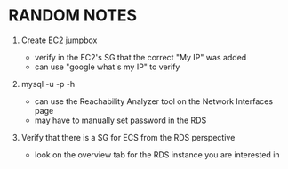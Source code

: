 RANDOM NOTES
===============

1. Create EC2 jumpbox
    - verify in the EC2's SG that the correct "My IP" was added
    - can use "google what's my IP" to verify

2. mysql -u <username> -p -h <cluster-hostname>
    - can use the Reachability Analyzer tool on the Network Interfaces page
    - may have to manually set password in the RDS

3. Verify that there is a SG for ECS from the RDS perspective
    - look on the overview tab for the RDS instance you are interested in